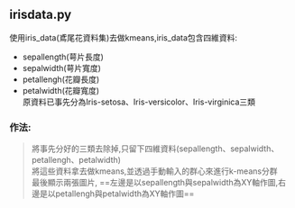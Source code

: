 ## irisdata.py
使用iris_data(鳶尾花資料集)去做kmeans,iris_data包含四維資料:
- sepallength(萼片長度)
- sepalwidth(萼片寬度)
- petallengh(花瓣長度)
- petalwidth(花瓣寬度)  
原資料已事先分為Iris-setosa、Iris-versicolor、Iris-virginica三類  
### 作法:
>將事先分好的三類去除掉,只留下四維資料(sepallength、sepalwidth、petallengh、petalwidth)  
將這些資料拿去做kmeans,並透過手動輸入的群心來進行k-means分群  
最後顯示兩張圖片,
==左邊是以sepallength與sepalwidth為XY軸作圖,右邊是以petallengh與petalwidth為XY軸作圖==
